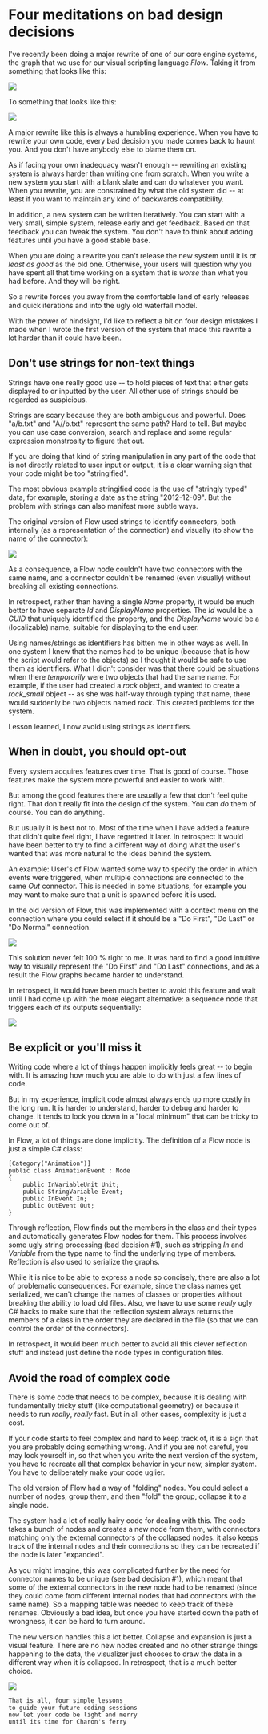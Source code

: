 # Four meditations on bad design decisions

I've recently been doing a major rewrite of one of our core engine systems, the graph that we use for our visual scripting language *Flow*. Taking it from something that looks like this:

![](meditations-old-flow.png)

To something that looks like this:

![](meditations-new-flow.png)

A major rewrite like this is always a humbling experience. When you have to rewrite your own code, every bad decision you made comes back to haunt you. And you don't have anybody else to blame them on.

As if facing your own inadequacy wasn't enough -- rewriting an existing system is always harder than writing one from scratch. When you write a new system you start with a blank slate and can do whatever you want. When you rewrite, you are constrained by what the old system did -- at least if you want to maintain any kind of backwards compatibility.

In addition, a new system can be written iteratively. You can start with a very small, simple system, release early and get feedback. Based on that feedback you can tweak the system. You don't have to think about adding features until you have a good stable base.

When you are doing a rewrite you can't release the new system until it is *at least as good* as the old one. Otherwise, your users will question why you have spent all that time working on a system that is *worse* than what you had before. And they will be right.

So a rewrite forces you away from the comfortable land of early releases and quick iterations and into the ugly old waterfall model.

With the power of hindsight, I'd like to reflect a bit on four design mistakes I made when I wrote the first version of the system that made this rewrite a lot harder than it could have been.

## Don't use strings for non-text things

Strings have one really good use -- to hold pieces of text that either gets displayed to or inputted by the user. All other use of strings should be regarded as suspicious.

Strings are scary because they are both ambiguous and powerful. Does "a/b.txt" and "A//b.txt" represent the same path? Hard to tell. But maybe you can use case conversion, search and replace and some regular expression monstrosity to figure that out.

If you are doing that kind of string manipulation in any part of the code that is not directly related to user input or output, it is a clear warning sign that your code might be too "stringified".

The most obvious example stringified code is the use of "stringly typed" data, for example, storing a date as the string "2012-12-09". But the problem with strings can also manifest more subtle ways.

The original version of Flow used strings to identify connectors, both internally (as a representation of the connection) and visually (to show the name of the connector):

![](meditations-connector-name.png)

As a consequence, a Flow node couldn't have two connectors with the same name, and a connector couldn't be renamed (even visually) without breaking all existing connections.

In retrospect, rather than having a single *Name* property, it would be much better to have separate *Id* and *DisplayName* properties. The *Id* would be a *GUID* that uniquely identified the property, and the *DisplayName* would be a (localizable) name, suitable for displaying to the end user.

Using names/strings as identifiers has bitten me in other ways as well. In one system I knew that the names had to be unique (because that is how the script would refer to the objects) so I thought it would be safe to use them as identifiers. What I didn't consider was that there could be situations when there *temporarily* were two objects that had the same name. For example, if the user had created a *rock* object, and wanted to create a *rock_small* object -- as she was half-way through typing that name, there would suddenly be two objects named *rock*. This created problems for the system.

Lesson learned, I now avoid using strings as identifiers.

## When in doubt, you should opt-out

Every system acquires features over time. That is good of course. Those features make the system more powerful and easier to work with.

But among the good features there are usually a few that don't feel quite right. That don't really fit into the design of the system. You can *do* them of course. You can do anything.

But usually it is best not to. Most of the time when I have added a feature that didn't quite feel right, I have regretted it later. In retrospect it would have been better to try to find a different way of doing what the user's wanted that was more natural to the ideas behind the system.

An example: User's of Flow wanted some way to specify the order in which events were triggered, when multiple connections are connected to the same *Out* connector.  This is needed in some situations, for example you may want to make sure that a unit is spawned before it is used.

In the old version of Flow, this was implemented with a context menu on the connection where you could select if it should be a "Do First", "Do Last" or "Do Normal" connection.

![](meditations-do-first.png)

This solution never felt 100 % right to me. It was hard to find a good intuitive way to visually represent the "Do First" and "Do Last" connections, and as a result the Flow graphs became harder to understand. 

In retrospect, it would have been much better to avoid this feature and wait until I had come up with the more elegant alternative: a sequence node that triggers each of its outputs sequentially:

![](meditations-sequence.png)

## Be explicit or you'll miss it

Writing code where a lot of things happen implicitly feels great -- to begin with. It is amazing how much you are able to do with just a few lines of code.

But in my experience, implicit code almost always ends up more costly in the long run. It is harder to understand, harder to debug and harder to change. It tends to lock you down in a "local minimum" that can be tricky to come out of.

In Flow, a lot of things are done implicitly. The definition of a Flow node is just a simple C# class:

```
[Category("Animation")]
public class AnimationEvent : Node
{
    public InVariableUnit Unit;
    public StringVariable Event;
    public InEvent In;
    public OutEvent Out;
}
```

Through reflection, Flow finds out the members in the class and their types and automatically generates Flow nodes for them. This process involves some ugly string processing (bad decision #1), such as stripping *In* and *Variable* from the type name to find the underlying type of members. Reflection is also used to serialize the graphs.

While it is nice to be able to express a node so concisely, there are also a lot of problematic consequences. For example, since the class names get serialized, we can't change the names of classes or properties without breaking the ability to load old files. Also, we have to use some *really* ugly C# hacks to make sure that the reflection system always returns the members of a class in the order they are declared in the file (so that we can control the order of the connectors).

In retrospect, it would been much better to avoid all this clever reflection stuff and instead just define the node types in configuration files.

## Avoid the road of complex code

There is some code that needs to be complex, because it is dealing with fundamentally tricky stuff (like computational geometry) or because it needs to run *really*, *really* fast. But in all other cases, complexity is just a cost.

If your code starts to feel complex and hard to keep track of, it is a sign that you are probably doing something wrong. And if you are not careful, you may lock yourself in, so that when you write the next version of the system, you have to recreate all that complex behavior in your new, simpler system. You have to deliberately make your code uglier.

The old version of Flow had a way of "folding" nodes. You could select a number of nodes, group them, and then "fold" the group, collapse it to a single node.

The system had a lot of really hairy code for dealing with this. The code takes a bunch of nodes and creates a new node from them, with connectors matching only the external connectors of the collapsed nodes. it also keeps track of the internal nodes and their connections so they can be recreated if the node is later "expanded".

As you might imagine, this was complicated further by the need for connector names to be unique (see bad decision #1), which meant that some of the external connectors in the new node had to be renamed (since they could come from different internal nodes that had connectors with the same name). So a mapping table was needed to keep track of these renames. Obviously a bad idea, but once you have started down the path of wrongness, it can be hard to turn around.

The new version handles this a lot better. Collapse and expansion is just a visual feature. There are no new nodes created and no other strange things happening to the data, the visualizer just chooses to draw the data in a different way when it is collapsed. In retrospect, that is a much better choice.

![](meditations-collapsed.png)

```
That is all, four simple lessons
to guide your future coding sessions
now let your code be light and merry
until its time for Charon's ferry
```
